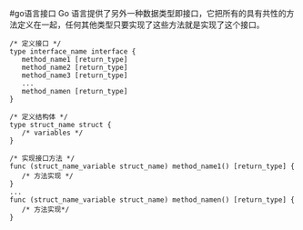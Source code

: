 #go语言接口
Go 语言提供了另外一种数据类型即接口，它把所有的具有共性的方法定义在一起，任何其他类型只要实现了这些方法就是实现了这个接口。

	/* 定义接口 */
	type interface_name interface {
	   method_name1 [return_type]
	   method_name2 [return_type]
	   method_name3 [return_type]
	   ...
	   method_namen [return_type]
	}
	
	/* 定义结构体 */
	type struct_name struct {
	   /* variables */
	}
	
	/* 实现接口方法 */
	func (struct_name_variable struct_name) method_name1() [return_type] {
	   /* 方法实现 */
	}
	...
	func (struct_name_variable struct_name) method_namen() [return_type] {
	   /* 方法实现*/
	}